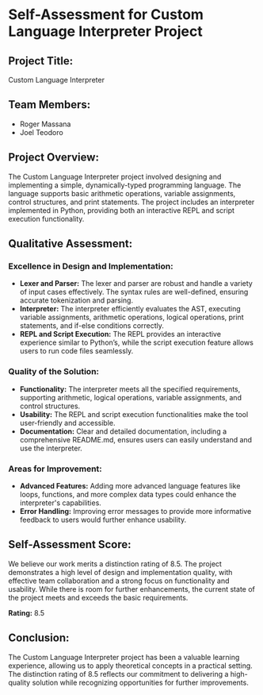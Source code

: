 # Self-Assessment for Custom Language Interpreter Project

## Project Title:
Custom Language Interpreter

## Team Members:
- Roger Massana
- Joel Teodoro

## Project Overview:
The Custom Language Interpreter project involved designing and implementing a simple, dynamically-typed programming language. The language supports basic arithmetic operations, variable assignments, control structures, and print statements. The project includes an interpreter implemented in Python, providing both an interactive REPL and script execution functionality.

## Qualitative Assessment:

### Excellence in Design and Implementation:
- **Lexer and Parser:** The lexer and parser are robust and handle a variety of input cases effectively. The syntax rules are well-defined, ensuring accurate tokenization and parsing.
- **Interpreter:** The interpreter efficiently evaluates the AST, executing variable assignments, arithmetic operations, logical operations, print statements, and if-else conditions correctly.
- **REPL and Script Execution:** The REPL provides an interactive experience similar to Python’s, while the script execution feature allows users to run code files seamlessly.

### Quality of the Solution:
- **Functionality:** The interpreter meets all the specified requirements, supporting arithmetic, logical operations, variable assignments, and control structures.
- **Usability:** The REPL and script execution functionalities make the tool user-friendly and accessible.
- **Documentation:** Clear and detailed documentation, including a comprehensive README.md, ensures users can easily understand and use the interpreter.

### Areas for Improvement:
- **Advanced Features:** Adding more advanced language features like loops, functions, and more complex data types could enhance the interpreter's capabilities.
- **Error Handling:** Improving error messages to provide more informative feedback to users would further enhance usability.

## Self-Assessment Score:
We believe our work merits a distinction rating of 8.5. The project demonstrates a high level of design and implementation quality, with effective team collaboration and a strong focus on functionality and usability. While there is room for further enhancements, the current state of the project meets and exceeds the basic requirements.

**Rating:** 8.5

## Conclusion:
The Custom Language Interpreter project has been a valuable learning experience, allowing us to apply theoretical concepts in a practical setting. The distinction rating of 8.5 reflects our commitment to delivering a high-quality solution while recognizing opportunities for further improvements.
